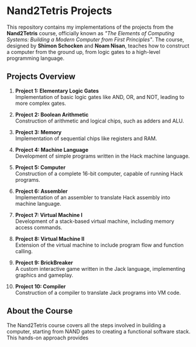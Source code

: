 # Nand2Tetris Projects

This repository contains my implementations of the projects from the **Nand2Tetris** course, officially known as *"The Elements of Computing Systems: Building a Modern Computer from First Principles"*. The course, designed by **Shimon Schocken** and **Noam Nisan**, teaches how to construct a computer from the ground up, from logic gates to a high-level programming language.

## Projects Overview

1. **Project 1: Elementary Logic Gates**  
   Implementation of basic logic gates like AND, OR, and NOT, leading to more complex gates.

2. **Project 2: Boolean Arithmetic**  
   Construction of arithmetic and logical chips, such as adders and ALU.

3. **Project 3: Memory**  
   Implementation of sequential chips like registers and RAM.

4. **Project 4: Machine Language**  
   Development of simple programs written in the Hack machine language.

5. **Project 5: Computer**  
   Construction of a complete 16-bit computer, capable of running Hack programs.

6. **Project 6: Assembler**  
   Implementation of an assembler to translate Hack assembly into machine language.

7. **Project 7: Virtual Machine I**  
   Development of a stack-based virtual machine, including memory access commands.

8. **Project 8: Virtual Machine II**  
   Extension of the virtual machine to include program flow and function calling.

9. **Project 9: BrickBreaker**  
   A custom interactive game written in the Jack language, implementing graphics and gameplay.

10. **Project 10: Compiler**  
    Construction of a compiler to translate Jack programs into VM code.

## About the Course

The Nand2Tetris course covers all the steps involved in building a computer, starting from NAND gates to creating a functional software stack. This hands-on approach provides
